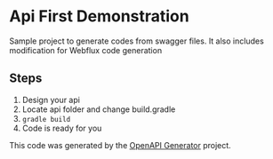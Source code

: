 
# Api First Demonstration
Sample project to generate codes from swagger files. It also includes modification for Webflux code generation


## Steps
1. Design your api
2. Locate api folder and change build.gradle
3. ```gradle build```
4. Code is ready for you


This code was generated by the [OpenAPI Generator](https://openapi-generator.tech) project.
